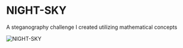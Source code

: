 # NIGHT-SKY

A steganography challenge I created utilizing mathematical concepts

![NIGHT-SKY](https://user-images.githubusercontent.com/46949964/135770430-8cfbcb31-82e0-44d1-8cac-c3d6e2fbb1f4.jpg)
